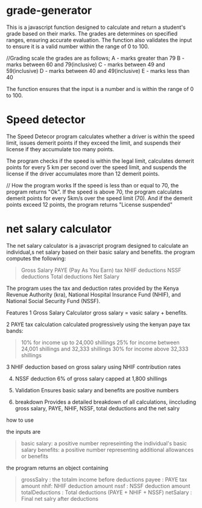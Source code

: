 # grade-generator

This is a javascript function designed to calculate and return a student's grade based on their marks. The grades are determines on specified ranges, ensuring accurate evaluation. The function also validates the input to ensure it is a valid number within the range of 0 to 100.

//Grading scale
the grades are as follows;
A - marks greater than 79
B - marks between 60 and 79(inclusive)
C - marks between 49 and 59(inclusive)
D - marks between 40 and 49(inclusive)
E - marks less than 40

The function ensures that the input is a number and is within the range of 0 to 100.



# Speed detector

The Speed Detecor program calculates whether a driver is within the speed limit, issues demerit points if they exceed the limit, and suspends their license if they accumulate too many points.

The program checks if the speed is within the legal limit, calculates demerit points for every 5 km per second over the speed limit, and suspends the license if the driver accumulates more than 12 demerit points.

// How the program works
If the speed is less than or equal to 70, the program returns "Ok".
If the speed is above 70, the program calculates demerit points for every 5km/s over the speed limit (70).
And if the demerit points exceed 12 points, the program returns "License suspended"



# net salary calculator
The net salary calculator is a javascript program designed to calculate an individual,s net salary based on their basic salary and benefits. the program computes the following:
> Gross Salary
>PAYE (Pay As You Earn) tax
> NHIF deductions
>NSSF deductions
>Total deductions
>Net Salary

The program uses the tax and deduction rates provided by the Kenya Revenue Authority (kra), National Hospital Insurance Fund (NHIF), and National Social Security Fund (NSSF).

Features
1 Gross Salary Calculator
gross salary = vasic salary + benefits.

2 PAYE tax calculation
calculated progressively using the kenyan paye tax bands:
>10% for income up to 24,000 shillings
>25% for income between 24,001 shillings and 32,333 shillings
>30% for income above 32,333 shillings

3 NHIF deduction
based on gross salary using NHIF contribution rates

4. NSSF deduction
6% of gross salary capped at 1,800 shillings

5. Validation
Ensures basic salary and benefits are positive numbers

6. breakdown
Provides a detailed breakdown of all calculations, iinccluding gross salary, PAYE, NHIF, NSSF, total deductions and the net salry

how to use

the inputs are
>basic salary: a positive number represeinting the individual's basic salary
>benefits: a positive number representing additional allowances or benefits

the program returns an object containing
>grossSalry : the totalm income before deductions
>payee : PAYE tax amount
>nhif: NHIF deduction amount
>nssf : NSSF deduction amount
>totalDeductions : Total deductions (PAYE + NHIF + NSSF)
>netSalary : Final net salry after deductions
